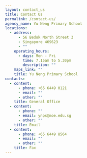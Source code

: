 ```yaml
---
layout: contact_us
title: Contact Us
permalink: /contact-us/
agency_name: Yu Neng Primary School
locations:
  - address:
      - 56 Bedok North Street 3
      - Singapore 469623
      - ""
    operating_hours:
      - days: Mon - Fri
        time: 7.15am to 5.30pm
        description: ""
    maps_link: ""
    title: Yu Neng Primary School
contacts:
  - content:
      - phone: +65 6449 0121
      - email: ""
      - other: ""
    title: General Office
  - content:
      - phone: ""
      - email: ynps@moe.edu.sg
      - other: ""
    title: Email
  - content:
      - phone: +65 6449 8564
      - email: ""
      - other: ""
    title: Fax
---
```

